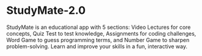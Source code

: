 # StudyMate-2.0
StudyMate is an educational app with 5 sections: Video Lectures for core concepts, Quiz Test to test knowledge, Assignments for coding challenges, Word Game to guess programming terms, and Number Game to sharpen problem-solving. Learn and improve your skills in a fun, interactive way.
